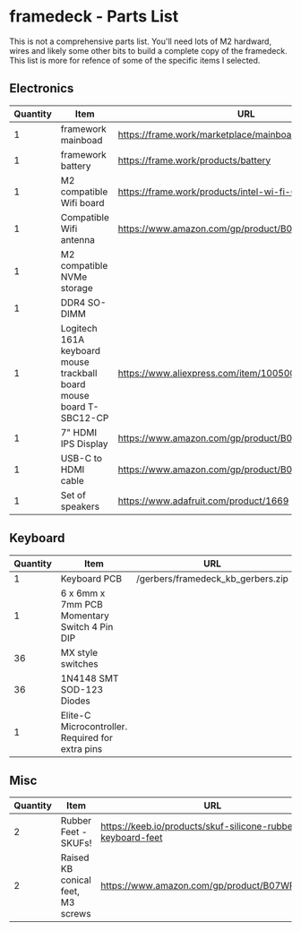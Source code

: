 # framedeck - Parts List

This is not a comprehensive parts list.  You'll need lots of M2 hardward, wires and 
likely some other bits to build a complete copy of the framedeck.  This list is 
more for refence of some of the specific items I selected.

## Electronics
Quantity|Item|URL
---|---|---
1|framework mainboad| https://frame.work/marketplace/mainboards
1|framework battery| https://frame.work/products/battery
1|M2 compatible Wifi board| https://frame.work/products/intel-wi-fi-6e-ax210-vpro
1|Compatible Wifi antenna| https://www.amazon.com/gp/product/B08T8F3GDT/
1|M2 compatible NVMe storage| 
1|DDR4 SO-DIMM| 
1|Logitech 161A keyboard mouse trackball board mouse board T-SBC12-CP|https://www.aliexpress.com/item/1005001942167314.html
1|7" HDMI IPS Display|https://www.amazon.com/gp/product/B08H8HZRLQ
1|USB-C to HDMI cable|https://www.amazon.com/gp/product/B083KQNHQH/
1|Set of speakers|https://www.adafruit.com/product/1669

## Keyboard
Quantity|Item|URL
---|---|---
1|Keyboard PCB| /gerbers/framedeck_kb_gerbers.zip
1|6 x 6mm x 7mm PCB Momentary Switch 4 Pin DIP|
36| MX style switches|
36| 1N4148 SMT SOD-123 Diodes|
1|Elite-C Microcontroller.  Required for extra pins|

## Misc
Quantity|Item|URL
---|---|---
2|Rubber Feet - SKUFs!| https://keeb.io/products/skuf-silicone-rubber-keyboard-feet 
2|Raised KB conical feet, M3 screws| https://www.amazon.com/gp/product/B07WRPTTBV
